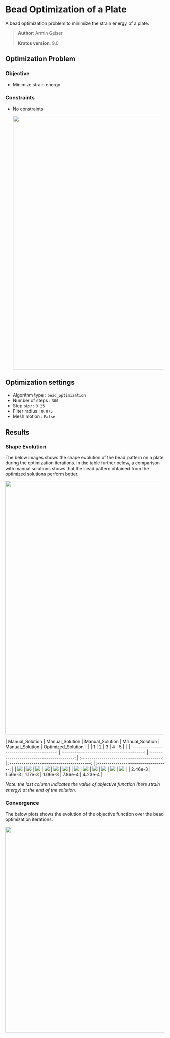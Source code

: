 # Bead Optimization of a Plate

A bead optimization problem to minimize the strain energy of a plate.

> **Author**: Armin Geiser
>
> **Kratos version**: 9.0

## Optimization Problem

### Objective
- Minimize strain energy

### Constraints
- No constraints

  <p align="center">
    <img src="images/beadOpt_SetupwithBC.png" width="800">
  </p>

## Optimization settings
- Algorithm type : `bead_optimization`
- Number of steps : `300`
- Step size : `0.25`
- Filter radius : `0.075`
- Mesh motion : `False`

## Results

### Shape Evolution
The below images shows the shape evolution of the bead pattern on a plate during the optimization iterations. In the table further below, a comparison with manual solutions shows that the bead pattern obtained from the optimized solutions perform better. 

<p align="center">
    <img src="images/beadOpt_result.gif" width="800">
</p>

|             Manual_Solution              |             Manual_Solution              |             Manual_Solution              |             Manual_Solution             |             Manual_Solution            |          Optimized_Solution           |
|                                            |                     1                      |                     2                      |                     3                      |                     4                      |                   5                   |  |
| :----------------------------------------: | :----------------------------------------: | :----------------------------------------: | :----------------------------------------: | :----------------------------------------: | :-----------------------------------: |
| <img src="images/beadOpt_Manual_1_2D.png"> | <img src="images/beadOpt_Manual_2_2D.png"> | <img src="images/beadOpt_Manual_3_2D.png"> | <img src="images/beadOpt_Manual_4_2D.png"> | <img src="images/beadOpt_Manual_5_2D.png"> | <img src="images/beadOpt_Opt_2D.png"> |
| <img src="images/beadOpt_Manual_1_3D.png"> | <img src="images/beadOpt_Manual_2_3D.png"> | <img src="images/beadOpt_Manual_3_3D.png"> | <img src="images/beadOpt_Manual_4_3D.png"> | <img src="images/beadOpt_Manual_5_3D.png"> | <img src="images/beadOpt_Opt_3D.png"> |
|                  2.46e-3                   |                  1.56e-3                   |                  1.17e-3                   |                  1.06e-3                   |                  7.86e-4                   |                4.23e-4                |
  

*Note: the last column indicates the value of objective function (here strain energy) at the end of the solution.*

### Convergence
The below plots shows the evolution of the objective function over the bead optimization iterations.

<p align="center">
    <img src="images/beadOpt_plot.svg" height="650">
</p>
